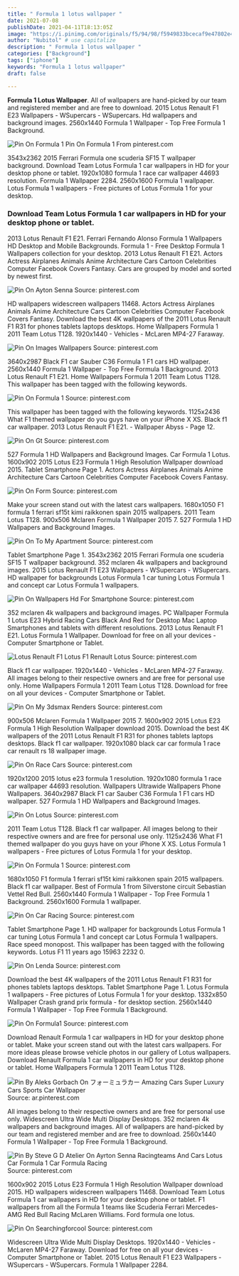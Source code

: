 ```yaml
---
title: " Formula 1 lotus wallpaper "
date: 2021-07-08
publishDate: 2021-04-11T18:13:05Z
image: "https://i.pinimg.com/originals/f5/94/98/f5949833bcecaf9e47802e45f7e0d382.jpg"
author: "Nubitol" # use capitalize
description: " Formula 1 lotus wallpaper "
categories: ["Background"]
tags: ["iphone"]
keywords: "Formula 1 lotus wallpaper"
draft: false

---
```



**Formula 1 Lotus Wallpaper**. All of wallpapers are hand-picked by our team and registered member and are free to download. 2015 Lotus Renault F1 E23 Wallpapers - WSupercars - WSupercars. Hd wallpapers and background images. 2560x1440 Formula 1 Wallpaper - Top Free Formula 1 Background.

![Pin On Formula 1](https://i.pinimg.com/originals/89/da/6a/89da6ac0945a10db127eebe977f242a1.jpg "Pin On Formula 1")
Pin On Formula 1 From pinterest.com


3543x2362 2015 Ferrari Formula one scuderia SF15 T wallpaper background. Download Team Lotus Formula 1 car wallpapers in HD for your desktop phone or tablet. 1920x1080 formula 1 race car wallpaper 44693 resolution. Formula 1 Wallpaper 2284. 2560x1600 Formula 1 wallpaper. Lotus Formula 1 wallpapers - Free pictures of Lotus Formula 1 for your desktop.

### Download Team Lotus Formula 1 car wallpapers in HD for your desktop phone or tablet.

2013 Lotus Renault F1 E21. Ferrari Fernando Alonso Formula 1 Wallpapers HD Desktop and Mobile Backgrounds. Formula 1 - Free Desktop Formula 1 Wallpapers collection for your desktop. 2013 Lotus Renault F1 E21. Actors Actress Airplanes Animals Anime Architecture Cars Cartoon Celebrities Computer Facebook Covers Fantasy. Cars are grouped by model and sorted by newest first.


![Pin On Ayton Senna](https://i.pinimg.com/originals/d6/17/fc/d617fc9c7555e890c1e4c2f771778007.jpg "Pin On Ayton Senna")
Source: pinterest.com

HD wallpapers widescreen wallpapers 11468. Actors Actress Airplanes Animals Anime Architecture Cars Cartoon Celebrities Computer Facebook Covers Fantasy. Download the best 4K wallpapers of the 2011 Lotus Renault F1 R31 for phones tablets laptops desktops. Home Wallpapers Formula 1 2011 Team Lotus T128. 1920x1440 - Vehicles - McLaren MP4-27 Faraway.

![Pin On Images Wallpapers](https://i.pinimg.com/originals/56/16/d0/5616d08f482ca58c42a453abbaa89257.jpg "Pin On Images Wallpapers")
Source: pinterest.com

3640x2987 Black F1 car Sauber C36 Formula 1 F1 cars HD wallpaper. 2560x1440 Formula 1 Wallpaper - Top Free Formula 1 Background. 2013 Lotus Renault F1 E21. Home Wallpapers Formula 1 2011 Team Lotus T128. This wallpaper has been tagged with the following keywords.

![Pin On Formula 1](https://i.pinimg.com/originals/89/da/6a/89da6ac0945a10db127eebe977f242a1.jpg "Pin On Formula 1")
Source: pinterest.com

This wallpaper has been tagged with the following keywords. 1125x2436 What F1 themed wallpaper do you guys have on your iPhone X XS. Black f1 car wallpaper. 2013 Lotus Renault F1 E21. - Wallpaper Abyss - Page 12.

![Pin On Gt](https://i.pinimg.com/originals/e8/5c/34/e85c3402310d3424abed8bdea1ebdf85.jpg "Pin On Gt")
Source: pinterest.com

527 Formula 1 HD Wallpapers and Background Images. Car Formula 1 Lotus. 1600x902 2015 Lotus E23 Formula 1 High Resolution Wallpaper download 2015. Tablet Smartphone Page 1. Actors Actress Airplanes Animals Anime Architecture Cars Cartoon Celebrities Computer Facebook Covers Fantasy.

![Pin On Form](https://i.pinimg.com/originals/66/6b/af/666baf4cc57d77a905fb9168b632396c.jpg "Pin On Form")
Source: pinterest.com

Make your screen stand out with the latest cars wallpapers. 1680x1050 F1 formula 1 ferrari sf15t kimi raikkonen spain 2015 wallpapers. 2011 Team Lotus T128. 900x506 Mclaren Formula 1 Wallpaper 2015 7. 527 Formula 1 HD Wallpapers and Background Images.

![Pin On To My Apartment](https://i.pinimg.com/originals/41/f5/1d/41f51d717912848a3f5591c2fbf633d0.jpg "Pin On To My Apartment")
Source: pinterest.com

Tablet Smartphone Page 1. 3543x2362 2015 Ferrari Formula one scuderia SF15 T wallpaper background. 352 mclaren 4k wallpapers and background images. 2015 Lotus Renault F1 E23 Wallpapers - WSupercars - WSupercars. HD wallpaper for backgrounds Lotus Formula 1 car tuning Lotus Formula 1 and concept car Lotus Formula 1 wallpapers.

![Pin On Wallpapers Hd For Smartphone](https://i.pinimg.com/originals/0d/a9/b9/0da9b9ebcfe0e3c94244e801d2ab605e.jpg "Pin On Wallpapers Hd For Smartphone")
Source: pinterest.com

352 mclaren 4k wallpapers and background images. PC Wallpaper Formula 1 Lotus E23 Hybrid Racing Cars Black And Red for Desktop Mac Laptop Smartphones and tablets with different resolutions. 2013 Lotus Renault F1 E21. Lotus Formula 1 Wallpaper. Download for free on all your devices - Computer Smartphone or Tablet.

![Lotus Renault F1 Lotus F1 Renault Lotus](https://i.pinimg.com/originals/64/e7/18/64e71814f97db9650d140ea5ee1e0a3b.jpg "Lotus Renault F1 Lotus F1 Renault Lotus")
Source: pinterest.com

Black f1 car wallpaper. 1920x1440 - Vehicles - McLaren MP4-27 Faraway. All images belong to their respective owners and are free for personal use only. Home Wallpapers Formula 1 2011 Team Lotus T128. Download for free on all your devices - Computer Smartphone or Tablet.

![Pin On My 3dsmax Renders](https://i.pinimg.com/originals/f3/c6/11/f3c611c302378c2a75955044320a8163.jpg "Pin On My 3dsmax Renders")
Source: pinterest.com

900x506 Mclaren Formula 1 Wallpaper 2015 7. 1600x902 2015 Lotus E23 Formula 1 High Resolution Wallpaper download 2015. Download the best 4K wallpapers of the 2011 Lotus Renault F1 R31 for phones tablets laptops desktops. Black f1 car wallpaper. 1920x1080 black car car formula 1 race car renault rs 18 wallpaper image.

![Pin On Race Cars](https://i.pinimg.com/originals/80/09/46/8009462fa71becc85c4267206c2a5dfd.jpg "Pin On Race Cars")
Source: pinterest.com

1920x1200 2015 lotus e23 formula 1 resolution. 1920x1080 formula 1 race car wallpaper 44693 resolution. Wallpapers Ultrawide Wallpapers Phone Wallpapers. 3640x2987 Black F1 car Sauber C36 Formula 1 F1 cars HD wallpaper. 527 Formula 1 HD Wallpapers and Background Images.

![Pin On Lotus](https://i.pinimg.com/originals/5e/5b/5f/5e5b5fba5b1461b6b590471aadd11c02.jpg "Pin On Lotus")
Source: pinterest.com

2011 Team Lotus T128. Black f1 car wallpaper. All images belong to their respective owners and are free for personal use only. 1125x2436 What F1 themed wallpaper do you guys have on your iPhone X XS. Lotus Formula 1 wallpapers - Free pictures of Lotus Formula 1 for your desktop.

![Pin On Formula 1](https://i.pinimg.com/originals/16/02/9b/16029b4a1a4981c1a570393f4d75f9c0.jpg "Pin On Formula 1")
Source: pinterest.com

1680x1050 F1 formula 1 ferrari sf15t kimi raikkonen spain 2015 wallpapers. Black f1 car wallpaper. Best of Formula 1 from Silverstone circuit Sebastian Vettel Red Bull. 2560x1440 Formula 1 Wallpaper - Top Free Formula 1 Background. 2560x1600 Formula 1 wallpaper.

![Pin On Car Racing](https://i.pinimg.com/564x/ab/74/34/ab74347d0411dc546a931b386e075fd0.jpg "Pin On Car Racing")
Source: pinterest.com

Tablet Smartphone Page 1. HD wallpaper for backgrounds Lotus Formula 1 car tuning Lotus Formula 1 and concept car Lotus Formula 1 wallpapers. Race speed monopost. This wallpaper has been tagged with the following keywords. Lotus F1 11 years ago 15963 2232 0.

![Pin On Lenda](https://i.pinimg.com/originals/79/fa/e3/79fae3ef730d6153c445d7b4f7f84e33.jpg "Pin On Lenda")
Source: pinterest.com

Download the best 4K wallpapers of the 2011 Lotus Renault F1 R31 for phones tablets laptops desktops. Tablet Smartphone Page 1. Lotus Formula 1 wallpapers - Free pictures of Lotus Formula 1 for your desktop. 1332x850 Wallpaper Crash grand prix formula - for desktop section. 2560x1440 Formula 1 Wallpaper - Top Free Formula 1 Background.

![Pin On Formula1](https://i.pinimg.com/originals/db/12/03/db1203d5b3e5f197ce6015039e9c0920.jpg "Pin On Formula1")
Source: pinterest.com

Download Renault Formula 1 car wallpapers in HD for your desktop phone or tablet. Make your screen stand out with the latest cars wallpapers. For more ideas please browse vehicle photos in our gallery of Lotus wallpapers. Download Renault Formula 1 car wallpapers in HD for your desktop phone or tablet. Home Wallpapers Formula 1 2011 Team Lotus T128.

![Pin By Aleks Gorbach On フォーミュラカー Amazing Cars Super Luxury Cars Sports Car Wallpaper](https://i.pinimg.com/originals/59/ff/bd/59ffbd0a7655eb5e3b2384e06ca9534a.jpg "Pin By Aleks Gorbach On フォーミュラカー Amazing Cars Super Luxury Cars Sports Car Wallpaper")
Source: ar.pinterest.com

All images belong to their respective owners and are free for personal use only. Widescreen Ultra Wide Multi Display Desktops. 352 mclaren 4k wallpapers and background images. All of wallpapers are hand-picked by our team and registered member and are free to download. 2560x1440 Formula 1 Wallpaper - Top Free Formula 1 Background.

![Pin By Steve G D Atelier On Ayrton Senna Racingteams And Cars Lotus Car Formula 1 Car Formula Racing](https://i.pinimg.com/736x/3b/81/25/3b8125487df2b7f6c466dc6ac3b6986c.jpg "Pin By Steve G D Atelier On Ayrton Senna Racingteams And Cars Lotus Car Formula 1 Car Formula Racing")
Source: pinterest.com

1600x902 2015 Lotus E23 Formula 1 High Resolution Wallpaper download 2015. HD wallpapers widescreen wallpapers 11468. Download Team Lotus Formula 1 car wallpapers in HD for your desktop phone or tablet. F1 wallpapers from all the Formula 1 teams like Scuderia Ferrari Mercedes-AMG Red Bull Racing McLaren Williams. Ford formula one lotus.

![Pin On Searchingforcool](https://i.pinimg.com/originals/f5/94/98/f5949833bcecaf9e47802e45f7e0d382.jpg "Pin On Searchingforcool")
Source: pinterest.com

Widescreen Ultra Wide Multi Display Desktops. 1920x1440 - Vehicles - McLaren MP4-27 Faraway. Download for free on all your devices - Computer Smartphone or Tablet. 2015 Lotus Renault F1 E23 Wallpapers - WSupercars - WSupercars. Formula 1 Wallpaper 2284.

